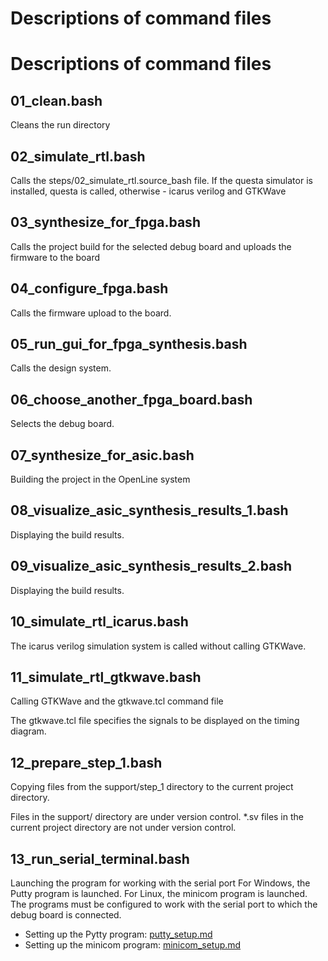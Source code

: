 # Descriptions of command files

# Descriptions of command files

## 01_clean.bash

Cleans the run directory

## 02_simulate_rtl.bash

Calls the steps/02_simulate_rtl.source_bash file.
If the questa simulator is installed, questa is called, otherwise - icarus verilog and GTKWave

## 03_synthesize_for_fpga.bash

Calls the project build for the selected debug board and uploads the firmware to the board

## 04_configure_fpga.bash

Calls the firmware upload to the board.

## 05_run_gui_for_fpga_synthesis.bash

Calls the design system.

## 06_choose_another_fpga_board.bash

Selects the debug board.

## 07_synthesize_for_asic.bash

Building the project in the OpenLine system

## 08_visualize_asic_synthesis_results_1.bash

Displaying the build results.

## 09_visualize_asic_synthesis_results_2.bash

Displaying the build results.

## 10_simulate_rtl_icarus.bash

The icarus verilog simulation system is called without calling GTKWave.

## 11_simulate_rtl_gtkwave.bash

Calling GTKWave and the gtkwave.tcl command file

The gtkwave.tcl file specifies the signals to be displayed on the timing diagram.

## 12_prepare_step_1.bash

Copying files from the support/step_1 directory to the current project directory.

Files in the support/ directory are under version control.
*.sv files in the current project directory are not under version control.

## 13_run_serial_terminal.bash

Launching the program for working with the serial port
For Windows, the Putty program is launched. For Linux, the minicom program is launched. The programs must be configured to work with the serial port to which the debug board is connected.

* Setting up the Pytty program: [putty_setup.md](./putty_setup.md)
* Setting up the minicom program: [minicom_setup.md](./minicom_setup.md)